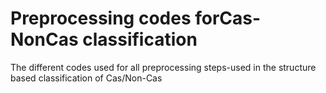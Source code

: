 # Preprocessing codes forCas-NonCas classification
The different codes used for all preprocessing steps-used in the structure based classification of Cas/Non-Cas
